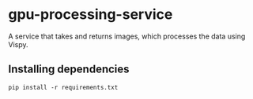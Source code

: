 # gpu-processing-service
A service that takes and returns images, which processes the data using Vispy.

## Installing dependencies
    pip install -r requirements.txt
